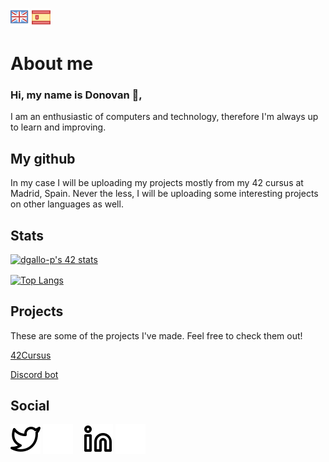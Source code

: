 ![eng](logos/gb.png) [![es](logos/esp.png)](README.es.md)
# About me

### Hi, my name is Donovan 👋,
I am an enthusiastic of computers and technology, therefore I'm always up to learn and improving.

## My github

In my case I will be uploading my projects mostly from my 42 cursus at Madrid, Spain.
Never the less, I will be uploading some interesting projects on other languages as well.

## Stats

[![dgallo-p's 42 stats](https://badge42.vercel.app/api/v2/cl2g5cofr006409mdgzubi3oe/stats?cursusId=21&coalitionId=66)](https://github.com/JaeSeoKim/badge42)

<a href="https://github.com/anuraghazra/github-readme-stats">
  <img align="center" src="https://github-readme-stats.vercel.app/api/top-langs/?username=dgallop&hide=HTML,G-code,scss,css&theme=radical&langs_count=6" alt="Top Langs"/>
</a>
<br>

## Projects

These are some of the projects I've made. Feel free to check them out!

[42Cursus](https://github.com/dgallop/42Cursus)

[Discord bot](https://github.com/dgallop/discord_bot)

## Social

[![website](./logos/twitter-light.svg)](https://twitter.com/dgallop#gh-light-mode-only)
[![website](./logos/twitter-dark.svg)](https://twitter.com/dgallop#gh-dark-mode-only)
&nbsp;&nbsp;
[![website](./logos/linkedin-light.svg)](https://twitter.com/dgallop#gh-light-mode-only)
[![website](./logos/linkedin-dark.svg)](https://twitter.com/dgallop#gh-dark-mode-only)
&nbsp;&nbsp;


